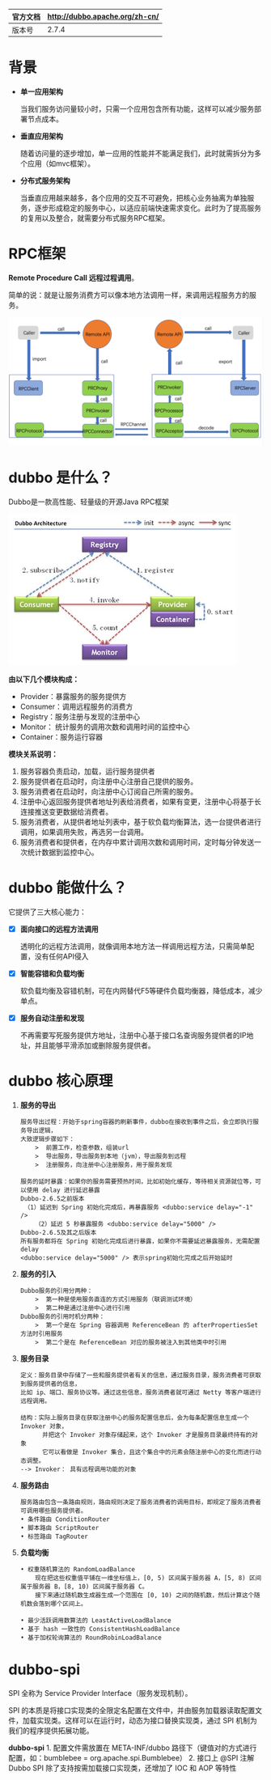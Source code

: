 | 官方文档 | http://dubbo.apache.org/zh-cn/ |
| -------- | ------------------------------ |
| 版本号   | 2.7.4                          |

# 背景

- **单一应用架构**

  当我们服务访问量较小时，只需一个应用包含所有功能，这样可以减少服务部署节点成本。

- **垂直应用架构**

  随着访问量的逐步增加，单一应用的性能并不能满足我们，此时就需拆分为多个应用（如mvc框架）。

- **分布式服务架构**

  当垂直应用越来越多，各个应用的交互不可避免，把核心业务抽离为单独服务，逐步形成稳定的服务中心，以适应前端快速需求变化。此时为了提高服务的复用以及整合，就需要分布式服务RPC框架。

# RPC框架

**Remote Procedure Call 远程过程调用**。 

简单的说：就是让服务消费方可以像本地方法调用一样，来调用远程服务方的服务。

![](https://github.com/MrGodHe/doc/blob/master/image/dubbo/RPC.png)

# dubbo 是什么？

Dubbo是一款高性能、轻量级的开源Java RPC框架

![](https://github.com/MrGodHe/doc/blob/master/image/dubbo/dubbo.jpg)

**由以下几个模块构成：**

- Provider：暴露服务的服务提供方
- Consumer：调用远程服务的消费方
- Registry：服务注册与发现的注册中心
- Monitor： 统计服务的调用次数和调用时间的监控中心
- Container：服务运行容器

**模块关系说明：**

1. 服务容器负责启动，加载，运行服务提供者
2. 服务提供者在启动时，向注册中心注册自己提供的服务。
3. 服务消费者在启动时，向注册中心订阅自己所需的服务。
4. 注册中心返回服务提供者地址列表给消费者，如果有变更，注册中心将基于长连接推送变更数据给消费者。
5. 服务消费者，从提供者地址列表中，基于软负载均衡算法，选一台提供者进行调用，如果调用失败，再选另一台调用。
6. 服务消费者和提供者，在内存中累计调用次数和调用时间，定时每分钟发送一次统计数据到监控中心。

# dubbo 能做什么？

它提供了三大核心能力：

- [x] **面向接口的远程方法调用**

  透明化的远程方法调用，就像调用本地方法一样调用远程方法，只需简单配置，没有任何API侵入

- [x] **智能容错和负载均衡**

  软负载均衡及容错机制，可在内网替代F5等硬件负载均衡器，降低成本，减少单点。

- [x] **服务自动注册和发现**

  不再需要写死服务提供方地址，注册中心基于接口名查询服务提供者的IP地址，并且能够平滑添加或删除服务提供者。

# dubbo 核心原理
1. **服务的导出**

   ```
   服务导出过程：开始于spring容器的刷新事件，dubbo在接收到事件之后，会立即执行服务导出逻辑，
   大致逻辑步骤如下：
       >  前置工作，检查参数，组装url
       >  导出服务，导出服务到本地（jvm），导出服务到远程
       >  注册服务，向注册中心注册服务，用于服务发现
       
   服务的延时暴露：如果你的服务需要预热时间，比如初始化缓存，等待相关资源就位等，可以使用 delay 进行延迟暴露
   Dubbo-2.6.5之前版本
   	（1）延迟到 Spring 初始化完成后，再暴露服务 <dubbo:service delay="-1" />
       （2）延迟 5 秒暴露服务 <dubbo:service delay="5000" /> 
   Dubbo-2.6.5及其之后版本
   所有服务都将在 Spring 初始化完成后进行暴露，如果你不需要延迟暴露服务，无需配置 delay
   <dubbo:service delay="5000" /> 表示spring初始化完成之后开始延时
   ```

2. **服务的引入**

   ```
   Dubbo服务的引用分两种：
       >  第一种是使用服务直连的方式引用服务（联调测试环境）
       >  第二种是通过注册中心进行引用
   Dubbo服务的引用时机分两种：
       >  第一个是在 Spring 容器调用 ReferenceBean 的 afterPropertiesSet 方法时引用服务
       >  第二个是在 ReferenceBean 对应的服务被注入到其他类中时引用
   ```

3. **服务目录**

   ```
   定义：服务目录中存储了一些和服务提供者有关的信息，通过服务目录，服务消费者可获取到服务提供者的信息，
   比如 ip、端口、服务协议等。通过这些信息，服务消费者就可通过 Netty 等客户端进行远程调用。
   
   结构：实际上服务目录在获取注册中心的服务配置信息后，会为每条配置信息生成一个 Invoker 对象，
         并把这个 Invoker 对象存储起来，这个 Invoker 才是服务目录最终持有的对象
         它可以看做是 Invoker 集合，且这个集合中的元素会随注册中心的变化而进行动态调整。
   --> Invoker： 具有远程调用功能的对象
   ```

4. **服务路由**

   ```
   服务路由包含一条路由规则，路由规则决定了服务消费者的调用目标，即规定了服务消费者可调用哪些服务提供者。
   • 条件路由 ConditionRouter
   • 脚本路由 ScriptRouter 
   • 标签路由 TagRouter
   ```

5. **负载均衡**

   ```
   • 权重随机算法的 RandomLoadBalance
       现在把这些权重值平铺在一维坐标值上，[0, 5) 区间属于服务器 A，[5, 8) 区间属于服务器 B，[8, 10) 区间属于服务器 C。
       接下来通过随机数生成器生成一个范围在 [0, 10) 之间的随机数，然后计算这个随机数会落到哪个区间上。
       
   • 最少活跃调用数算法的 LeastActiveLoadBalance
   • 基于 hash 一致性的 ConsistentHashLoadBalance
   • 基于加权轮询算法的 RoundRobinLoadBalance
   ```

 

#  dubbo-spi
SPI 全称为 Service Provider Interface（服务发现机制）。

SPI 的本质是将接口实现类的全限定名配置在文件中，并由服务加载器读取配置文件，加载实现类。这样可以在运行时，动态为接口替换实现类，通过 SPI 机制为我们的程序提供拓展功能。

**dubbo-spi** 
        1. 配置文件需放置在 META-INF/dubbo 路径下（键值对的方式进行配置，如：bumblebee = org.apache.spi.Bumblebee）
        2. 接口上 @SPI 注解
    Dubbo SPI 除了支持按需加载接口实现类，还增加了 IOC 和 AOP 等特性    



 